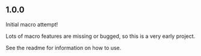 ## 1.0.0

Initial macro attempt!

Lots of macro features are missing or bugged, so this is a very early
project.

See the readme for information on how to use.
